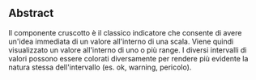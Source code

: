 ## Abstract
Il componente cruscotto è il classico indicatore che consente di avere un'idea immediata di un valore all'interno di una scala.
Viene quindi visualizzato un valore all'interno di uno o più range. I diversi intervalli di valori possono essere colorati diversamente per rendere più evidente la natura stessa dell'intervallo (es. ok, warning, pericolo).

